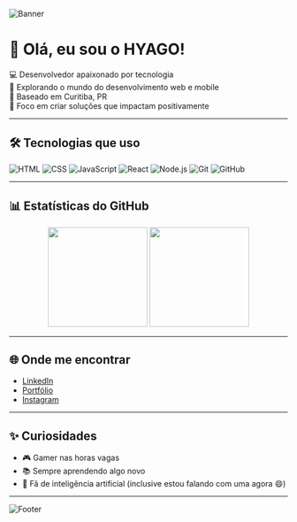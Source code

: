 <!-- Banner animado -->
![Banner](https://capsule-render.vercel.app/api?type=waving&color=gradient&height=200&section=header&text=Bem-vindo%20ao%20meu%20perfil!&fontSize=30&fontAlign=center)

# 👋 Olá, eu sou o HYAGO!

💻 Desenvolvedor apaixonado por tecnologia  
🚀 Explorando o mundo do desenvolvimento web e mobile  
📍 Baseado em Curitiba, PR  
🎯 Foco em criar soluções que impactam positivamente

---

## 🛠️ Tecnologias que uso

![HTML](https://img.shields.io/badge/-HTML5-E34F26?style=flat-square&logo=html5&logoColor=white)
![CSS](https://img.shields.io/badge/-CSS3-1572B6?style=flat-square&logo=css3)
![JavaScript](https://img.shields.io/badge/-JavaScript-F7DF1E?style=flat-square&logo=javascript&logoColor=black)
![React](https://img.shields.io/badge/-React-61DAFB?style=flat-square&logo=react)
![Node.js](https://img.shields.io/badge/-Node.js-339933?style=flat-square&logo=node.js)
![Git](https://img.shields.io/badge/-Git-F05032?style=flat-square&logo=git)
![GitHub](https://img.shields.io/badge/-GitHub-181717?style=flat-square&logo=github)

---

## 📊 Estatísticas do GitHub

<div align="center">
  <img height="180em" src="https://github-readme-stats.vercel.app/api?username=Hyago-Araujo&show_icons=true&theme=radical" />
  <img height="180em" src="https://github-readme-stats.vercel.app/api/top-langs/?username=Hyago-Araujo&layout=compact&theme=radical" />
</div>

---

## 🌐 Onde me encontrar

- [LinkedIn](https://www.linkedin.com/in/seu-usuario)
- [Portfólio](https://seu-site.com)
- [Instagram](https://instagram.com/seu-usuario)

---

## ✨ Curiosidades

- 🎮 Gamer nas horas vagas
- 📚 Sempre aprendendo algo novo
- 🧠 Fã de inteligência artificial (inclusive estou falando com uma agora 😄)

---

![Footer](https://capsule-render.vercel.app/api?type=waving&color=gradient&height=100&section=footer)
